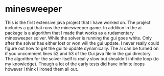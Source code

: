 # minesweeper
This is the first extensive java project that I have worked on. The project includes a gui that runs the minesweeper game.
In addition in the ai package is a algorithm that I made that works as a rudamentary minesweeper solver. While the solver
is running the gui goes white. Only after the solver has either lost or won will the gui update. I never really could figure
out how to get the gui to update dynamically. The ai can be turned on if you uncomment lines 52 and 53 of the Gui.java file
in the gui directory. The algorithm for the solver itself is really slow but shouldn't infinite loop (to my knowledge). Though
a lot of the early tests did have infinite loops however I think I ironed them all out. 
